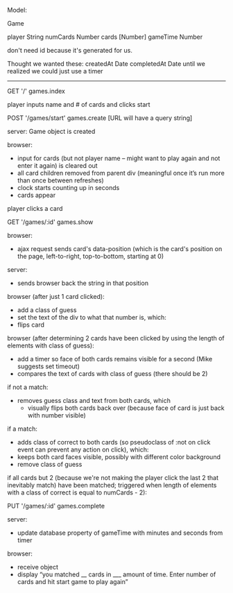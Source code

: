 	 	 	
Model:

Game

player              String
numCards	Number
cards               [Number]
gameTime	Number

don't need id because it's generated for us.

Thought we wanted these:
createdAt	Date
completedAt	Date
until we realized we could just use a timer

--------------------------------------------------------------------------------

	 	 	
GET '/' games.index

player inputs name and # of cards and clicks start

POST '/games/start' games.create
[URL will have a query string]

server:
Game object is created

browser:
- input for cards (but not player name – might want to play again and not enter it again) is cleared out
- all card children removed from parent div (meaningful once it’s run more than once between refreshes)
- clock starts counting up in seconds
- cards appear

player clicks a card

GET '/games/:id' games.show

browser:
- ajax request sends card's data-position (which is the card's position on the page, left-to-right, top-to-bottom, starting at 0)

server:
- sends browser back the string in that position

browser (after just 1 card clicked):
- add a class of guess
- set the text of the div to what that number is, which:
- flips card

browser (after determining 2 cards have been clicked by using the length of elements with class of guess):
- add a timer so face of both cards remains visible for a second (Mike suggests set timeout)
- compares the text of cards with class of guess (there should be 2)

if not a match:
- removes guess class and text from both cards, which
   - visually flips both cards back over (because face of card is just back with number visible)

if a match:
- adds class of correct to both cards (so pseudoclass of :not on click event can prevent any action on click), which:
- keeps both card faces visible, possibly with different color background
- remove class of guess

if all cards but 2 (because we're not making the player click the last 2 that inevitably match) have been matched; triggered when length of elements with a class of correct is equal to numCards - 2):


PUT '/games/:id' games.complete

server:
- update database property of gameTime with minutes and seconds from timer

browser:
- receive object
- display “you matched __ cards in ___ amount of time. Enter number of cards and hit start game to play again”

